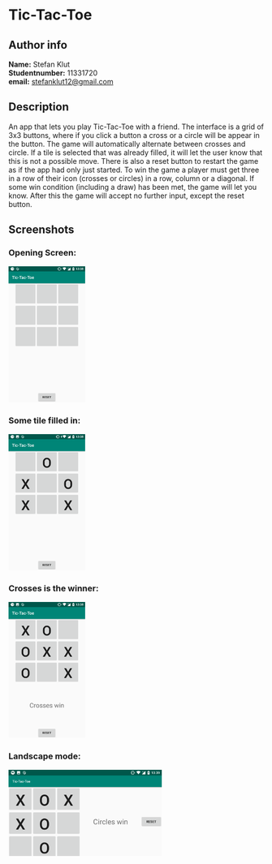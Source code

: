 # Tic-Tac-Toe

## Author info
**Name:** Stefan Klut <br>
**Studentnumber:** 11331720 <br>
**email:** stefanklut12@gmail.com

## Description
An app that lets you play Tic-Tac-Toe with a friend. The interface is a grid of 3x3 buttons, where if you click a button a cross or a circle will be appear in the button. The game will automatically alternate between crosses and circle. If a tile is selected that was already filled, it will let the user know that this is not a possible move. There is also a reset button to restart the game as if the app had only just started. To win the game a player must get three in a row of their icon (crosses or circles) in a row, column or a diagonal. If some win condition (including a draw) has been met, the game will let you know. After this the game will accept no further input, except the reset button.

## Screenshots

### Opening Screen:
<img src="doc/Screenshot_20181109-133833.png" width="30%">

### Some tile filled in:
<img src="doc/Screenshot_20181109-133847.png" width="30%">

### Crosses is the winner:
<img src="doc/Screenshot_20181109-133857.png" width="30%">

### Landscape mode:
<img src="doc/Screenshot_20181109-133915.png" width="60%">
      
